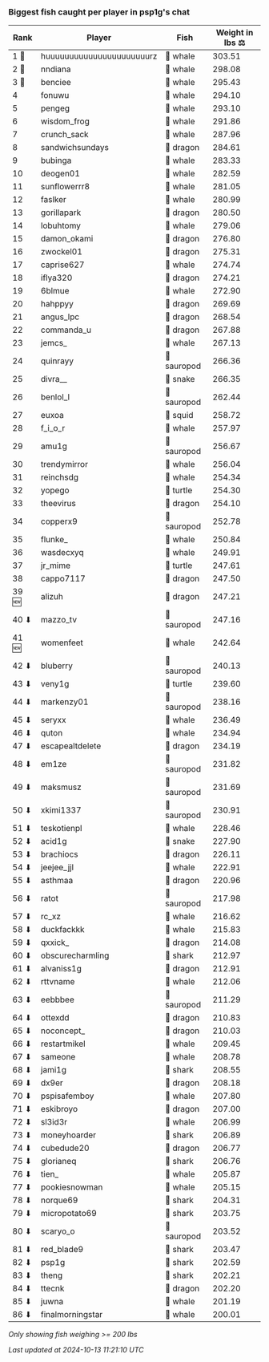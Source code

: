 ### Biggest fish caught per player in psp1g's chat
| Rank | Player | Fish | Weight in lbs ⚖️ |
|------|--------|-----------|---------|
| 1 🥇  | huuuuuuuuuuuuuuuuuuuuuurz | 🐳 whale | 303.51 |
| 2 🥈  | nndiana | 🐳 whale | 298.08 |
| 3 🥉  | benciee | 🐳 whale | 295.43 |
| 4  | fonuwu | 🐳 whale | 294.10 |
| 5  | pengeg | 🐳 whale | 293.10 |
| 6  | wisdom_frog | 🐳 whale | 291.86 |
| 7  | crunch_sack | 🐳 whale | 287.96 |
| 8  | sandwichsundays | 🐉 dragon | 284.61 |
| 9  | bubinga | 🐳 whale | 283.33 |
| 10  | deogen01 | 🐳 whale | 282.59 |
| 11  | sunflowerrr8 | 🐳 whale | 281.05 |
| 12  | faslker | 🐳 whale | 280.99 |
| 13  | gorillapark | 🐉 dragon | 280.50 |
| 14  | lobuhtomy | 🐳 whale | 279.06 |
| 15  | damon_okami | 🐉 dragon | 276.80 |
| 16  | zwockel01 | 🐉 dragon | 275.31 |
| 17  | caprise627 | 🐳 whale | 274.74 |
| 18  | iflya320 | 🐉 dragon | 274.21 |
| 19  | 6blmue | 🐳 whale | 272.90 |
| 20  | hahppyy | 🐉 dragon | 269.69 |
| 21  | angus_lpc | 🐉 dragon | 268.54 |
| 22  | commanda_u | 🐉 dragon | 267.88 |
| 23  | jemcs_ | 🐳 whale | 267.13 |
| 24  | quinrayy | 🦕 sauropod | 266.36 |
| 25  | divra__ | 🐍 snake | 266.35 |
| 26  | benlol_l | 🦕 sauropod | 262.44 |
| 27  | euxoa | 🦑 squid | 258.72 |
| 28  | f_i_o_r | 🐳 whale | 257.97 |
| 29  | amu1g | 🦕 sauropod | 256.67 |
| 30  | trendymirror | 🐳 whale | 256.04 |
| 31  | reinchsdg | 🐳 whale | 254.34 |
| 32  | yopego | 🐢 turtle | 254.30 |
| 33  | theevirus | 🐉 dragon | 254.10 |
| 34  | copperx9 | 🦕 sauropod | 252.78 |
| 35  | flunke_ | 🐳 whale | 250.84 |
| 36  | wasdecxyq | 🐳 whale | 249.91 |
| 37  | jr_mime | 🐢 turtle | 247.61 |
| 38  | cappo7117 | 🐉 dragon | 247.50 |
| 39 🆕 | alizuh | 🐉 dragon | 247.21 |
| 40 ⬇ | mazzo_tv | 🦕 sauropod | 247.16 |
| 41 🆕 | womenfeet | 🐳 whale | 242.64 |
| 42 ⬇ | bluberry | 🦕 sauropod | 240.13 |
| 43 ⬇ | veny1g | 🐢 turtle | 239.60 |
| 44 ⬇ | markenzy01 | 🦕 sauropod | 238.16 |
| 45 ⬇ | seryxx | 🐳 whale | 236.49 |
| 46 ⬇ | quton | 🐳 whale | 234.94 |
| 47 ⬇ | escapealtdelete | 🐉 dragon | 234.19 |
| 48 ⬇ | em1ze | 🦕 sauropod | 231.82 |
| 49 ⬇ | maksmusz | 🦕 sauropod | 231.69 |
| 50 ⬇ | xkimi1337 | 🦕 sauropod | 230.91 |
| 51 ⬇ | teskotienpl | 🐳 whale | 228.46 |
| 52 ⬇ | acid1g | 🐍 snake | 227.90 |
| 53 ⬇ | brachiocs | 🐉 dragon | 226.11 |
| 54 ⬇ | jeejee_jjl | 🐳 whale | 222.91 |
| 55 ⬇ | asthmaa | 🐉 dragon | 220.96 |
| 56 ⬇ | ratot | 🦕 sauropod | 217.98 |
| 57 ⬇ | rc_xz | 🐳 whale | 216.62 |
| 58 ⬇ | duckfackkk | 🐳 whale | 215.83 |
| 59 ⬇ | qxxick_ | 🐉 dragon | 214.08 |
| 60 ⬇ | obscurecharmling | 🦈 shark | 212.97 |
| 61 ⬇ | alvaniss1g | 🐉 dragon | 212.91 |
| 62 ⬇ | rttvname | 🐳 whale | 212.06 |
| 63 ⬇ | eebbbee | 🦕 sauropod | 211.29 |
| 64 ⬇ | ottexdd | 🐉 dragon | 210.83 |
| 65 ⬇ | noconcept_ | 🐉 dragon | 210.03 |
| 66 ⬇ | restartmikel | 🐳 whale | 209.45 |
| 67 ⬇ | sameone | 🐳 whale | 208.78 |
| 68 ⬇ | jami1g | 🦈 shark | 208.55 |
| 69 ⬇ | dx9er | 🐉 dragon | 208.18 |
| 70 ⬇ | pspisafemboy | 🐳 whale | 207.80 |
| 71 ⬇ | eskibroyo | 🐉 dragon | 207.00 |
| 72 ⬇ | sl3id3r | 🐳 whale | 206.99 |
| 73 ⬇ | moneyhoarder | 🦈 shark | 206.89 |
| 74 ⬇ | cubedude20 | 🐉 dragon | 206.77 |
| 75 ⬇ | glorianeq | 🦈 shark | 206.76 |
| 76 ⬇ | tien_ | 🐳 whale | 205.87 |
| 77 ⬇ | pookiesnowman | 🐳 whale | 205.15 |
| 78 ⬇ | norque69 | 🦈 shark | 204.31 |
| 79 ⬇ | micropotato69 | 🦈 shark | 203.75 |
| 80 ⬇ | scaryo_o | 🦕 sauropod | 203.52 |
| 81 ⬇ | red_blade9 | 🦈 shark | 203.47 |
| 82 ⬇ | psp1g | 🦈 shark | 202.59 |
| 83 ⬇ | theng | 🦈 shark | 202.21 |
| 84 ⬇ | ttecnk | 🐉 dragon | 202.20 |
| 85 ⬇ | juwna | 🐳 whale | 201.19 |
| 86 ⬇ | finalmorningstar | 🐳 whale | 200.01 |

_Only showing fish weighing >= 200 lbs_

_Last updated at 2024-10-13 11:21:10 UTC_